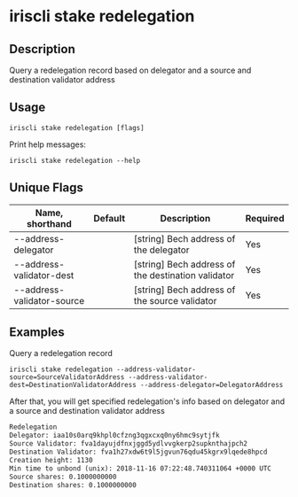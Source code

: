 # iriscli stake redelegation

## Description

Query a redelegation record based on delegator and a source and destination validator address

## Usage

```
iriscli stake redelegation [flags]
```
Print help messages:
```
iriscli stake redelegation --help
```

## Unique Flags

| Name, shorthand            | Default                    | Description                                                         | Required |
| -------------------------- | -------------------------- | ------------------------------------------------------------------- | -------- | 
| --address-delegator        |                            | [string] Bech address of the delegator                              | Yes      |
| --address-validator-dest   |                            | [string] Bech address of the destination validator                  | Yes      |
| --address-validator-source |                            | [string] Bech address of the source validator                       | Yes      |

## Examples

Query a redelegation record
```
iriscli stake redelegation --address-validator-source=SourceValidatorAddress --address-validator-dest=DestinationValidatorAddress --address-delegator=DelegatorAddress
```

After that, you will get specified redelegation's info based on delegator and a source and destination validator address

```txt
Redelegation
Delegator: iaa10s0arq9khpl0cfzng3qgxcxq0ny6hmc9sytjfk
Source Validator: fva1dayujdfnxjggd5ydlvvgkerp2supknthajpch2
Destination Validator: fva1h27xdw6t9l5jgvun76qdu45kgrx9lqede8hpcd
Creation height: 1130
Min time to unbond (unix): 2018-11-16 07:22:48.740311064 +0000 UTC
Source shares: 0.1000000000
Destination shares: 0.1000000000
```

